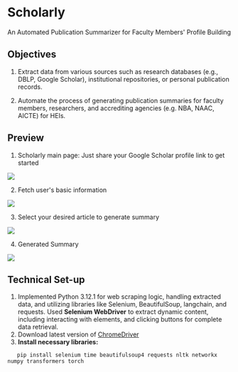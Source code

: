 # Scholarly

An Automated Publication Summarizer for Faculty Members' Profile Building

## Objectives
1. Extract data from various sources such as research databases (e.g., DBLP, Google Scholar), institutional repositories, or personal publication records.

2. Automate the process of generating publication summaries for faculty members, researchers, and accrediting agencies (e.g. NBA, NAAC, AICTE) for HEIs.

## Preview
1. Scholarly main page: Just share your Google Scholar profile link to get started
<img src="./resources/scholarly-index.png"/>

2. Fetch user's basic information
<img src="./resources/basic-info.png"/>

3. Select your desired article to generate summary
<img src="./resources/selectbox.png"/>

4. Generated Summary
<img src="./resources/summary.png"/>

## Technical Set-up
1. Implemented Python 3.12.1 for web scraping logic, handling extracted data, and utilizing libraries like Selenium, BeautifulSoup, langchain, and requests. Used **Selenium WebDriver** to extract dynamic content, including interacting with elements, and clicking buttons for complete data retrieval.
2. Download latest version of [ChromeDriver](https://googlechromelabs.github.io/chrome-for-testing/)
3. **Install necessary libraries:**
```
   pip install selenium time beautifulsoup4 requests nltk networkx numpy transformers torch
```

